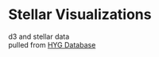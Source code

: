 # Stellar Visualizations
d3 and stellar data
<br>
pulled from [HYG Database](http://astronexus.com/node/34)

